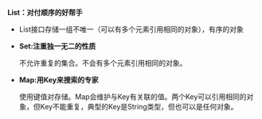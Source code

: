 **List：对付顺序的好帮手**

* List接口存储一组不唯一（可以有多个元素引用相同的对象），有序的对象

* **Set:注重独一无二的性质**

  不允许重复的集合。不会有多个元素引用相同的对象。

* **Map:用Key来搜索的专家**

  使用键值对存储。Map会维护与Key有关联的值。两个Key可以引用相同的对象，但Key不能重复，典型的Key是String类型，但也可以是任何对象。



